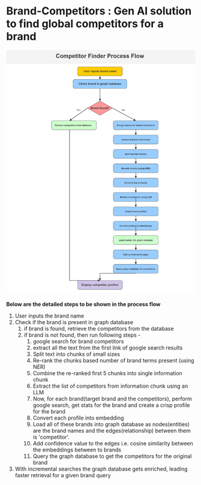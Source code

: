 # Brand-Competitors : Gen AI solution to find global competitors for a brand 

![Process Flow Diagram](process_flow.png)


**Below are the detailed steps to be shown in the process flow**

1) User inputs the brand name
2) Check if the brand is present in graph database
	1) if brand is found, retrieve the competitors from the database
	2) if brand is not found, then run following steps - 
		1) google search for brand competitors
		2) extract all the text from the first link of google search results
		3) Split text into chunks of small sizes
		4) Re-rank the chunks based number of brand terms present (using NER)
		5) Combine the re-ranked first 5 chunks into single information chunk
		6) Extract the list of competitors from information chunk using an LLM
		7) Now, for each brand(target brand and the competitors), perform google search, get stats for the brand and create a crisp profile for the brand
		8) Convert each profile into embedding
		9) Load all of these brands into graph database as nodes(entities) are the brand names and the edges(relationship) between them is 'competitor'.
		10) Add confidence value to the edges i.e. cosine similarity between the embeddings between to brands
		11) Query the graph database to get the competitors for the original brand
3) With incremental searches the graph database gets enriched, leading faster retrieval for a given brand query

